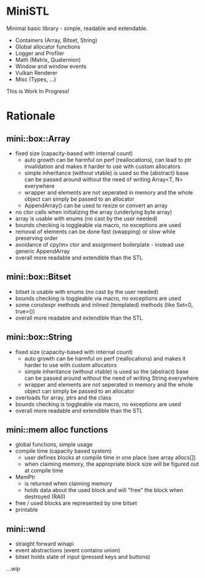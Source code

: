 # MiniSTL
Minimal basic library - simple, readable and extendable.

- Containers (Array, Bitset, String)
- Global allocator functions
- Logger and Profiler
- Math (Matrix, Quaternion)
- Window and window events
- Vulkan Renderer
- Misc (Types, ...)

This is Work In Progress!


# Rationale

## mini::box::Array
- fixed size (capacity-based with internal count)
	- auto growth can be harmful on perf (reallocations), can lead to ptr invalidation and makes it harder to use with custom allocators
	- simple inheritance (without vtable) is used so the (abstract) base can be passed around without the need of writing Array<T, N> everywhere
	- wrapper and elements are not seperated in memory and the whole object can simply be passed to an allocator
	- AppendArray() can be used to resize or convert an array 
- no ctor calls when initializing the array (underlying byte array)
- array is usable with enums (no cast by the user needed)
- bounds checking is toggleable via macro, no exceptions are used
- removal of elements can be done fast (swapping) or slow while preserving order
- avoidance of cpy/mv ctor and assignment boilerplate - instead use generic AppendArray
- overall more readable and extendible than the STL

## mini::box::Bitset
- bitset is usable with enums (no cast by the user needed)
- bounds checking is toggleable via macro, no exceptions are used
- some constexpr methods and inlined (templated) methods (like Set<0, true>())
- overall more readable and extendible than the STL

## mini::box::String
- fixed size (capacity-based with internal count)
	- auto growth can be harmful on perf (reallocations) and makes it harder to use with custom allocators
	- simple inheritance (without vtable) is used so the (abstract) base can be passed around without the need of writing String<N> everywhere
	- wrapper and elements are not seperated in memory and the whole object can simply be passed to an allocator
- overloads for array, ptrs and the class 
- bounds checking is toggleable via macro, no exceptions are used
- overall more readable and extendible than the STL

## mini::mem alloc functions
- global functions, simple usage
- compile time (capacity based system)
    - user defines blocks at compile time in one place (see array allocs[])
    - when claiming memory, the appropriate block size will be figured out at compile time
- MemPtr
    - is returned when claiming memory
    - holds data about the used block and will "free" the block when destroyed (RAII)
- free / used blocks are represented by one bitset
- printable

## mini::wnd
- straight forward winapi
- event abstractions (event contains union)
- bitset holds state of input (pressed keys and buttons)


...wip